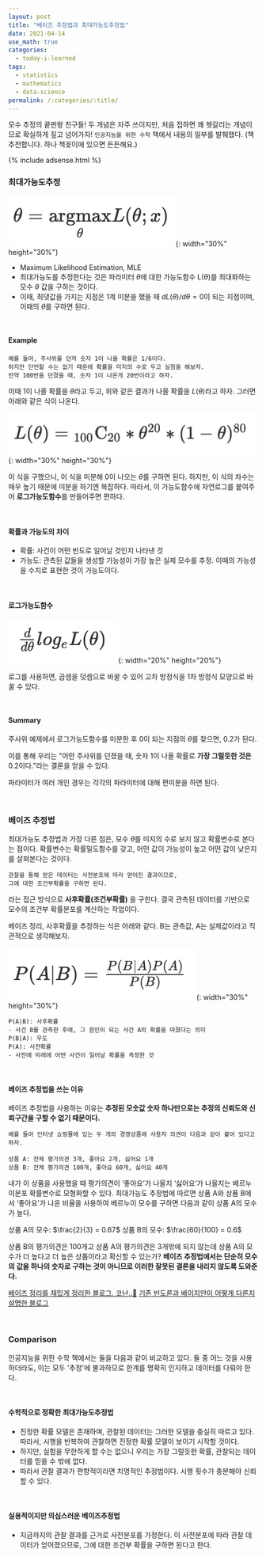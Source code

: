 ```yaml
---
layout: post
title: "베이즈 추정법과 최대가능도추정법"
date: 2021-04-14
use_math: true
categories:
  - today-i-learned
tags:
  - statistics
  - mathematics
  - data-science
permalink: /:categories/:title/
---
```

모수 추정의 끝판왕 친구들! 두 개념은 자주 쓰이지만, 처음 접하면 꽤 헷갈리는 개념이므로 확실하게 짚고 넘어가자! `인공지능을 위한 수학` 책에서 내용의 일부를 발췌했다. (책 추천합니다. 하나 책꽂이에 있으면 든든해요.)

{% include adsense.html %}

### 최대가능도추정

![mle](/assets/images/mle.png){: width="30%" height="30%"}

- Maximum Likelihood Estimation, MLE
- 최대가능도를 추정한다는 것은 파라미터 $\theta$에 대한 가능도함수 L($\theta$)를 최대화하는 모수 $\theta$ 값을 구하는 것이다.
- 이때, 최댓값을 가지는 지점은 1계 미분을 했을 때 $dL(\theta)/d\theta = 0$이 되는 지점이며, 이때의 $\theta$를 구하면 된다.

<br/>

#### Example
```
예를 들어, 주사위를 던져 숫자 1이 나올 확률은 1/6이다.
하지만 단언할 수는 없기 때문에 확률을 미지의 수로 두고 실험을 해보자.
만약 100번을 던졌을 때, 숫자 1이 나온게 20번이라고 하자.
```

이때 1이 나올 확률을 $\theta$라고 두고, 위와 같은 결과가 나올 확률을 $L(\theta)$라고 하자. 그러면 아래와 같은 식이 나온다.

![mle_eg](/assets/images/mle_eg.png){: width="30%" height="30%"}

이 식을 구했으니, 이 식을 미분해 0이 나오는 $\theta$를 구하면 된다. 하지만, 이 식의 차수는 매우 높기 때문에 미분을 하기엔 복잡하다. 따라서, 이 가능도함수에 자연로그를 붙여주어 **로그가능도함수**를 만들어주면 편하다.

<br/>

#### 확률과 가능도의 차이
- 확률: 사건이 어떤 빈도로 일어날 것인지 나타낸 것
- 가능도: 관측된 값들을 생성할 가능성이 가장 높은 실제 모수를 추정. 이때의 가능성을 수치로 표현한 것이 가능도이다.

<br/>

#### 로그가능도함수
![log_mle](/assets/images/log_mle.png){: width="20%" height="20%"}

로그를 사용하면, 곱셈을 덧셈으로 바꿀 수 있어 고차 방정식을 1차 방정식 모양으로 바꿀 수 있다.

<br/>

#### Summary
주사위 예제에서 로그가능도함수를 미분한 후 0이 되는 지점의 $\theta$를 찾으면, 0.2가 된다.

이를 통해 우리는 "어떤 주사위를 던졌을 때, 숫자 1이 나올 확률로 **가장 그럴듯한 것은** 0.2이다."라는 결론을 얻을 수 있다.

파라미터가 여러 개인 경우는 각각의 파라미터에 대해 편미분을 하면 된다.

<br/>

### 베이즈 추정법
최대가능도 추정법과 가장 다른 점은, 모수 $\theta$를 미지의 수로 보지 않고 확률변수로 본다는 점이다. 확률변수는 확률밀도함수를 갖고, 어떤 값이 가능성이 높고 어떤 값이 낮은지를 살펴본다는 것이다.

```
관찰을 통해 얻은 데이터는 사전분포에 따라 얻어진 결과이므로,
그에 대한 조건부확률을 구하면 된다.
```
라는 접근 방식으로 **사후확률(조건부확률)** 을 구한다. 결국 관측된 데이터를 기반으로 모수의 조건부 확률분포를 계산하는 작업이다.

베이즈 정리, 사후확률을 추정하는 식은 아래와 같다. B는 관측값, A는 실제값이라고 직관적으로 생각해보자.

![bayes](/assets/images/bayes.png){: width="30%" height="30%"}

```
P(A|B): 사후확률
- 사건 B를 관측한 후에, 그 원인이 되는 사건 A의 확률을 따졌다는 의미
P(B|A): 우도
P(A): 사전확률
- 사전에 미래에 어떤 사건이 일어날 확률을 측정한 것
```

<br/>

#### 베이즈 추정법을 쓰는 이유
베이즈 추정법을 사용하는 이유는 **추정된 모숫값 숫자 하나만으로는 추정의 신뢰도와 신뢰구간을 구할 수 없기 때문이다.**

```
예를 들어 인터넷 쇼핑몰에 있는 두 개의 경쟁상품에 사용자 의견이 다음과 같이 붙어 있다고 하자.

상품 A: 전체 평가의견 3개, 좋아요 2개, 싫어요 1개
상품 B: 전체 평가의견 100개, 좋아요 60개, 싫어요 40개
```

내가 이 상품을 사용했을 때 평가의견이 ‘좋아요’가 나올지 ‘싫어요’가 나올지는 베르누이분포 확률변수로 모형화할 수 있다. 최대가능도 추정법에 따르면 상품 A와 상품 B에서 ‘좋아요’가 나온 비율을 사용하여 베르누이 모수를 구하면 다음과 같이 상품 A의 모수가 높다.

상품 A의 모수: $\frac{2}{3} = 0.67$
상품 B의 모수: $\frac{60}{100} = 0.6$

상품 B의 평가의견은 100개고 상품 A의 평가의견은 3개밖에 되지 않는데 상품 A의 모수가 더 높다고 더 높은 상품이라고 확신할 수 있는가? **베이즈 추정법에서는 단순히 모수의 값을 하나의 숫자로 구하는 것이 아니므로 이러한 잘못된 결론을 내리지 않도록 도와준다.**

[베이즈 정리를 재밌게 정리한 블로그. 코난..🐶](https://brunch.co.kr/@chris-song/59)
[기존 빈도론과 베이지안이 어떻게 다른지 설명한 블로그](https://sumniya.tistory.com/29)

<br/>

### Comparison
인공지능을 위한 수학 책에서는 둘을 다음과 같이 비교하고 있다. 둘 중 어느 것을 사용하더라도, 이는 모두 '추정'에 불과하므로 한계를 명확히 인지하고 데이터를 다뤄야 한다.

<br/>

#### 수학적으로 정확한 최대가능도추정법
- 진정한 확률 모델은 존재하며, 관찰된 데이터는 그러한 모델을 충실히 따르고 있다. 따라서, 시행을 반복하여 관찰하면 진정한 확률 모델이 보이기 시작할 것이다.
- 하지만, 실험을 무한하게 할 수는 없으니 우리는 가장 그럴듯한 확률, 관찰되는 데이터를 믿을 수 밖에 없다.
- 따라서 관찰 결과가 편향적이라면 치명적인 추정법이다. 시행 횟수가 충분해야 신뢰할 수 있다.

<br/>

#### 실용적이지만 의심스러운 베이즈추정법
- 지금까지의 관찰 결과를 근거로 사전분포를 가정한다. 이 사전분포에 따라 관찰 데이터가 얻어졌으므로, 그에 대한 조건부 확률을 구하면 된다고 한다.
